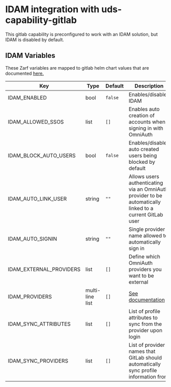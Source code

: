 # IDAM integration with uds-capability-gitlab

This gitlab capability is preconfigured to work with an IDAM solution, but IDAM is disabled by default.

## IDAM Variables

These Zarf variables are mapped to gitlab helm chart values that are documented [here.](https://docs.gitlab.com/charts/charts/globals#omniauth)

| Key | Type | Default | Description |
|-----|------|---------|-------------|
| IDAM_ENABLED | bool | `false` | Enables/disables IDAM |
| IDAM_ALLOWED_SSOS | list | `[]` | Enables auto creation of accounts when signing in with OmniAuth |
| IDAM_BLOCK_AUTO_USERS | bool | `false` | Enables/disables auto created users being blocked by default |
| IDAM_AUTO_LINK_USER | string | `""` | Allows users authenticating via an OmniAuth provider to be automatically linked to a current GitLab user |
| IDAM_AUTO_SIGNIN | string | `""` | Single provider name allowed to automatically sign in |
| IDAM_EXTERNAL_PROVIDERS | list | `[]` | Define which OmniAuth providers you want to be external |
| IDAM_PROVIDERS | multi-line list | `[]` | [See documentation](https://docs.gitlab.com/charts/charts/globals#providers) |
| IDAM_SYNC_ATTRIBUTES | list | `[]` | List of profile attributes to sync from the provider upon login |
| IDAM_SYNC_PROVIDERS | list | `[]` | List of provider names that GitLab should automatically sync profile information from |

